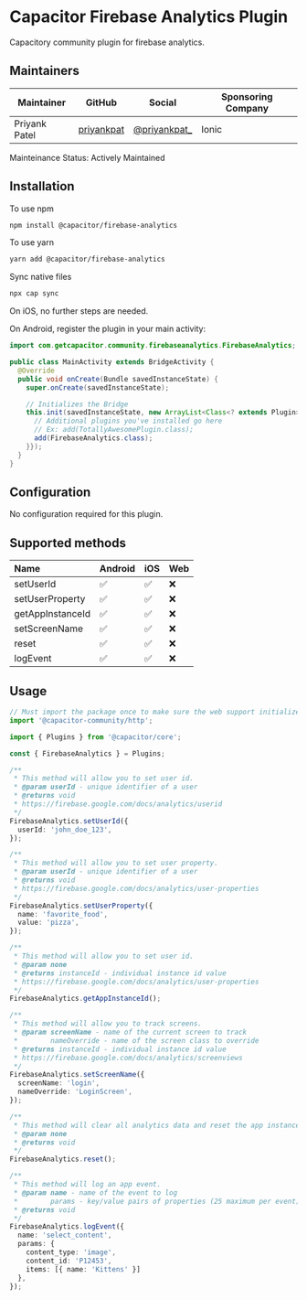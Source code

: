 # Capacitor Firebase Analytics Plugin

Capacitory community plugin for firebase analytics.

## Maintainers

| Maintainer | GitHub | Social | Sponsoring Company |
| -----------| -------| -------| -------------------|
| Priyank Patel | [priyankpat](https://github.com/priyankpat) | [@priyankpat_](https://twitter.com/priyankpat_) | Ionic |

Mainteinance Status: Actively Maintained

## Installation

To use npm

```bash
npm install @capacitor/firebase-analytics
```

To use yarn

```bash
yarn add @capacitor/firebase-analytics
```

Sync native files

```bash
npx cap sync
```

On iOS, no further steps are needed.

On Android, register the plugin in your main activity:

```java
import com.getcapacitor.community.firebaseanalytics.FirebaseAnalytics;

public class MainActivity extends BridgeActivity {
  @Override
  public void onCreate(Bundle savedInstanceState) {
    super.onCreate(savedInstanceState);

    // Initializes the Bridge
    this.init(savedInstanceState, new ArrayList<Class<? extends Plugin>>() {{
      // Additional plugins you've installed go here
      // Ex: add(TotallyAwesomePlugin.class);
      add(FirebaseAnalytics.class);
    }});
  }
}
```

## Configuration

No configuration required for this plugin.

## Supported methods

| Name  | Android | iOS | Web
| :---- | :--- | :--- | :--- |
| setUserId | ✅ | ✅ | ❌ 
| setUserProperty | ✅ | ✅ | ❌ 
| getAppInstanceId | ✅ | ✅ | ❌ 
| setScreenName | ✅ | ✅ | ❌ 
| reset | ✅ | ✅ | ❌ 
| logEvent | ✅ | ✅ | ❌ 

## Usage

```typescript
// Must import the package once to make sure the web support initializes
import '@capacitor-community/http';

import { Plugins } from '@capacitor/core';

const { FirebaseAnalytics } = Plugins;

/**
 * This method will allow you to set user id.
 * @param userId - unique identifier of a user
 * @returns void
 * https://firebase.google.com/docs/analytics/userid
 */
FirebaseAnalytics.setUserId({
  userId: 'john_doe_123',
});

/**
 * This method will allow you to set user property.
 * @param userId - unique identifier of a user
 * @returns void
 * https://firebase.google.com/docs/analytics/user-properties
 */
FirebaseAnalytics.setUserProperty({
  name: 'favorite_food',
  value: 'pizza',
});

/**
 * This method will allow you to set user id.
 * @param none
 * @returns instanceId - individual instance id value
 * https://firebase.google.com/docs/analytics/user-properties
 */
FirebaseAnalytics.getAppInstanceId();

/**
 * This method will allow you to track screens.
 * @param screenName - name of the current screen to track
 *        nameOverride - name of the screen class to override
 * @returns instanceId - individual instance id value
 * https://firebase.google.com/docs/analytics/screenviews
 */
FirebaseAnalytics.setScreenName({
  screenName: 'login',
  nameOverride: 'LoginScreen',
});

/**
 * This method will clear all analytics data and reset the app instance id.
 * @param none
 * @returns void
 */
FirebaseAnalytics.reset();

/**
 * This method will log an app event.
 * @param name - name of the event to log
 *        params - key/value pairs of properties (25 maximum per event)
 * @returns void
 */
FirebaseAnalytics.logEvent({
  name: 'select_content',
  params: {
    content_type: 'image',
    content_id: 'P12453',
    items: [{ name: 'Kittens' }]
  },
});
```
